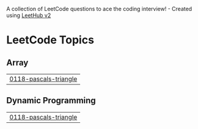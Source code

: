 A collection of LeetCode questions to ace the coding interview! - Created using [LeetHub v2](https://github.com/arunbhardwaj/LeetHub-2.0)
<!---LeetCode Topics Start-->
# LeetCode Topics
## Array
|  |
| ------- |
| [0118-pascals-triangle](https://github.com/Pneha1234/LeetCode/tree/master/0118-pascals-triangle) |
## Dynamic Programming
|  |
| ------- |
| [0118-pascals-triangle](https://github.com/Pneha1234/LeetCode/tree/master/0118-pascals-triangle) |
<!---LeetCode Topics End-->